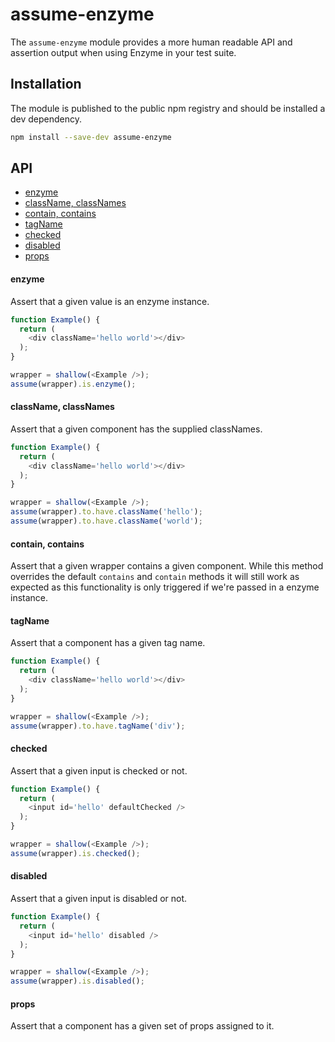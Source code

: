# assume-enzyme

The `assume-enzyme` module provides a more human readable API and assertion
output when using Enzyme in your test suite.

## Installation

The module is published to the public npm registry and should be installed
a dev dependency.

```bash
npm install --save-dev assume-enzyme
```

## API

- [enzyme](#enzyme)
- [className, classNames](#classname-classnames)
- [contain, contains](#contain-contains)
- [tagName](#tagName)
- [checked](#checked)
- [disabled](#disabled)
- [props](#props)

#### enzyme

Assert that a given value is an enzyme instance.

```js
function Example() {
  return (
    <div className='hello world'></div>
  );
}

wrapper = shallow(<Example />);
assume(wrapper).is.enzyme();
```

#### className, classNames

Assert that a given component has the supplied classNames.

```js
function Example() {
  return (
    <div className='hello world'></div>
  );
}

wrapper = shallow(<Example />);
assume(wrapper).to.have.className('hello');
assume(wrapper).to.have.className('world');
```

#### contain, contains

Assert that a given wrapper contains a given component. While this method
overrides the default `contains` and `contain` methods it will still work as
expected as this functionality is only triggered if we're passed in a enzyme
instance.

#### tagName

Assert that a component has a given tag name.

```js
function Example() {
  return (
    <div className='hello world'></div>
  );
}

wrapper = shallow(<Example />);
assume(wrapper).to.have.tagName('div');
```

#### checked

Assert that a given input is checked or not.

```js
function Example() {
  return (
    <input id='hello' defaultChecked />
  );
}

wrapper = shallow(<Example />);
assume(wrapper).is.checked();
```

#### disabled

Assert that a given input is disabled or not.

```js
function Example() {
  return (
    <input id='hello' disabled />
  );
}

wrapper = shallow(<Example />);
assume(wrapper).is.disabled();
```

#### props

Assert that a component has a given set of props assigned to it.

```js
```
